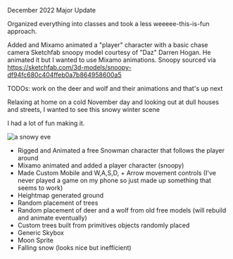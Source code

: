 December 2022 Major Update

Organized everything into classes and took a less weeeee-this-is-fun approach.

Added and Mixamo animated a "player" character with a basic chase camera
Sketchfab snoopy model courtesy of "Daz" Darren Hogan.  He animated it but
I wanted to use Mixamo animations.  Snoopy sourced via
https://sketchfab.com/3d-models/snoopy-df94fc680c404ffeb0a7b864958600a5

TODOs: work on the deer and wolf and their animations and that's up next

Relaxing at home on a cold November day and looking out at dull houses and streets, I wanted to see this snowy winter scene

I had a lot of fun making it.

![a snowy eve](https://kellycode.github.io/winters_eve/screen_shot.png)

- Rigged and Animated a free Snowman character that follows the player around
- Mixamo animated and added a player character (snoopy)
- Made Custom Mobile and W,A,S,D, + Arrow movement controls (I've never played a game on my phone so just made up something that seems to work)
- Heightmap generated ground
- Random placement of trees
- Random placement of deer and a wolf from old free models (will rebuild and animate eventually)
- Custom trees built from primitives objects randomly placed
- Generic Skybox
- Moon Sprite
- Falling snow (looks nice but inefficient)
